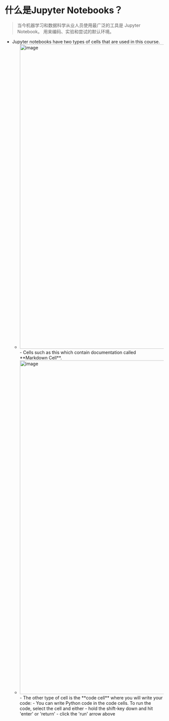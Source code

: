 # **什么是Jupyter Notebooks？**
> 当今机器学习和数据科学从业人员使用最广泛的工具是 Jupyter Notebook。 用来编码、实验和尝试的默认环境。
- Jupyter notebooks have two types of cells that are used in this course.
  - <img width="966" alt="image" src="https://github.com/user-attachments/assets/02a85357-8dbc-4b50-9fd1-4e69f0e9d811">
    - Cells such as this which contain documentation called **Markdown Cell**.
  - <img width="1059" alt="image" src="https://github.com/user-attachments/assets/4b798eb6-4ed8-49ae-88ac-623e199255ee">
    - The other type of cell is the **code cell** where you will write your code:
      - You can write Python code in the code cells. To run the code, select the cell and either
        - hold the shift-key down and hit 'enter' or 'return'
        - click the 'run' arrow above
